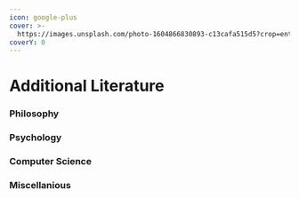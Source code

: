 ```yaml
---
icon: google-plus
cover: >-
  https://images.unsplash.com/photo-1604866830893-c13cafa515d5?crop=entropy&cs=srgb&fm=jpg&ixid=M3wxOTcwMjR8MHwxfHNlYXJjaHwxfHxib29rc3xlbnwwfHx8fDE3MzAzMjYyNzB8MA&ixlib=rb-4.0.3&q=85
coverY: 0
---
```


# Additional Literature

### Philosophy

### Psychology

### Computer Science

### Miscellanious
